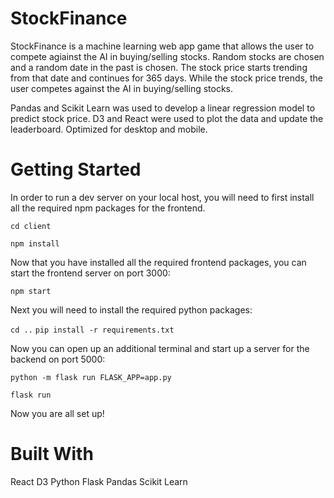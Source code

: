 # StockFinance

StockFinance is a machine learning web app game that allows the user to compete agiainst the AI in buying/selling stocks. Random stocks are chosen and a random date in the past is chosen. The stock price starts trending from that date and continues for 365 days. While the stock price trends, the user competes against the AI in buying/selling stocks.

Pandas and Scikit Learn was used to develop a linear regression model to predict stock price. D3 and React were used to plot the data and update the leaderboard. Optimized for desktop and mobile.

# Getting Started
In order to run a dev server on your local host, you will need to first install all the required npm packages for the frontend.

`cd client`

`npm install`

Now that you have installed all the required frontend packages, you can start the frontend server on port 3000:

`npm start`

Next you will need to install the required python packages:

`cd ..` `pip install -r requirements.txt`

Now you can open up an additional terminal and start up a server for the backend on port 5000:

`python -m flask run FLASK_APP=app.py`

`flask run`

Now you are all set up!

# Built With
React
D3
Python
Flask
Pandas
Scikit Learn
